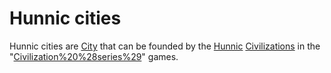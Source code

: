 # Hunnic cities

Hunnic cities are [City](cities) that can be founded by the [Hunnic](Hunnic) [Civilizations](civilization) in the "[Civilization%20%28series%29](Civilization)" games.